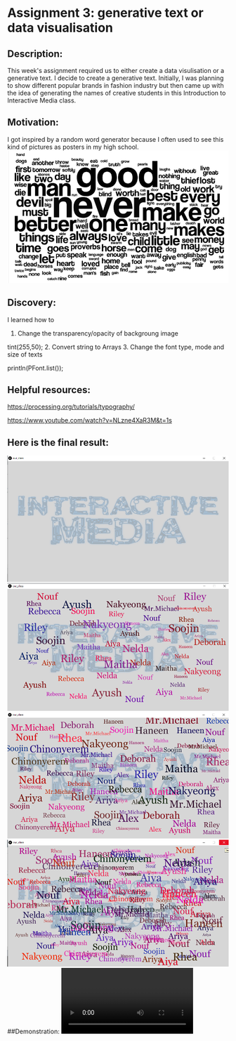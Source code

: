 # Assignment 3: generative text or data visualisation

## Description: 
This week's assignment required us to either create a data visulisation or a generative text. I decide to create a generative text. Initially, I was planning to show different popular brands 
in fashion industry but then came up with the idea of generating the names of creative students in this Introduction to Interactive Media class.

## Motivation:
I got inspired by a random word generator because I often used to see this kind of pictures as posters in my high school.
![](random-word-generator.gif) 

## Discovery:
I learned how to 
1. Change the transparency/opacity of backgroung image

tint(255,50);
2. Convert string to Arrays
3. Change the font type, mode and size of texts

println(PFont.list());

## Helpful resources:
https://processing.org/tutorials/typography/

https://www.youtube.com/watch?v=NLzne4XaR3M&t=1s

## Here is the final result:
![](01.png)
![](03.png)
![](02.png)
![](04.png)
##Demonstration:
![](demonstration.mp4)
